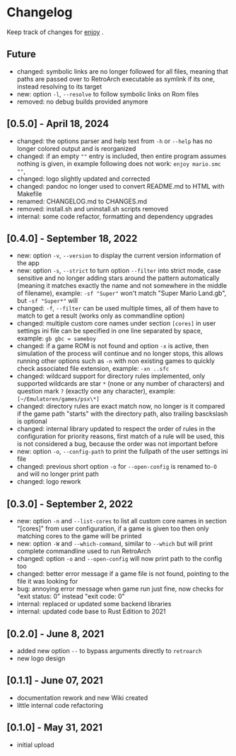 # Changelog

Keep track of changes for [enjoy](https://github.com/thingsiplay/enjoy) .

## Future

- changed: symbolic links are no longer followed for all files, meaning that
  paths are passed over to RetroArch executable as symlink if its one, instead
  resolving to its target
- new: option `-l`, `--resolve` to follow symbolic links on Rom files
- removed: no debug builds provided anymore

## [0.5.0] - April 18, 2024

- changed: the options parser and help text from `-h` or `--help` has no
  longer colored output and is reorganized
- changed: if an empty `""` entry is included, then entire program assumes
  nothing is given, in example following does not work: `enjoy mario.smc ""`,
- changed: logo slightly updated and corrected
- changed: pandoc no longer used to convert README.md to HTML with Makefile
- renamed: CHANGELOG.md to CHANGES.md
- removed: install.sh and uninstall.sh scripts removed
- internal: some code refactor, formatting and dependency upgrades

## [0.4.0] - September 18, 2022

- new: option `-v`, `--version` to display the current version information of
  the app
- new: option `-s`, `--strict` to turn option `--filter` into strict mode, case
  sensitive and no longer adding stars around the pattern automatically
  (meaning it matches exactly the name and not somewhere in the middle of
  filename), example: `-sf "Super"` won't match "Super Mario Land.gb", but
  `-sf "Super*"` will
- changed: `-f`, `--filter` can be used multiple times, all of them have to
  match to get a result (works only as commandline option)
- changed: multiple custom core names under section `[cores]` in user settings
  ini file can be specified in one line separated by space, example:
  `gb gbc = sameboy`
- changed: if a game ROM is not found and option `-x` is active, then
  simulation of the process will continue and no longer stops, this allows
  running other options such as `-n` with non existing games to quickly check
  associated file extension, example: `-xn ..sfc`
- changed: wildcard support for directory rules implemented, only supported
  wildcards are star `*` (none or any number of characters) and question mark
  `?` (exactly one any character), example: `[~/Emulatoren/games/psx\*]`
- changed: directory rules are exact match now, no longer is it compared if the
  game path "starts" with the directory path, also trailing basckslash is
  optional
- changed: internal library updated to respect the order of rules in the
  configuration for priority reasons, first match of a rule will be used, this
  is not considered a bug, because the order was not important before
- new: option `-o`, `--config-path` to print the fullpath of the user settings
  ini file
- changed: previous short option `-o` for `--open-config` is renamed to`-O` and
  will no longer print path
- changed: logo rework

## [0.3.0] - September 2, 2022

- new: option `-n` and `--list-cores` to list all custom core names in section
  "[cores]" from user configuration, if a game is given too then only matching
  cores to the game will be printed
- new: option `-W` and `--which-command`, similar to `--which` but will print
  complete commandline used to run RetroArch
- changed: option `-o` and `--open-config` will now print path to the config too
- changed: better error message if a game file is not found, pointing to the
  file it was looking for
- bug: annoying error message when game run just fine, now checks for
  "exit status: 0" instead "exit code: 0"
- internal: replaced or updated some backend libraries
- internal: updated code base to Rust Edition to 2021

## [0.2.0] - June 8, 2021

- added new option `--` to bypass arguments directly to `retroarch`
- new logo design

## [0.1.1] - June 07, 2021

- documentation rework and new Wiki created
- little internal code refactoring

## [0.1.0] - May 31, 2021

- initial upload
